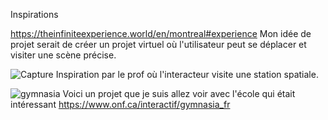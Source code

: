 Inspirations 

https://theinfiniteexperience.world/en/montreal#experience
Mon idée de projet serait de créer un projet virtuel où l'utilisateur peut se déplacer et visiter une scène précise.



![Capture](https://github.com/73Gabriel/Test-test-party/assets/113635462/360d218b-0f0a-4d24-9ea0-766d50004fb5) 
Inspiration par le prof où l'interacteur visite une station spatiale.


![gymnasia](https://github.com/73Gabriel/Test-test-party/assets/113635462/3b06e476-7edb-4933-a2b8-451678066fe2)
Voici un projet que je suis allez voir avec l'école qui était intéressant
https://www.onf.ca/interactif/gymnasia_fr

